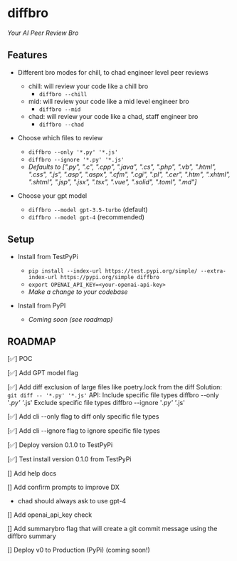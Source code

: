 # diffbro

*Your AI Peer Review Bro*

## Features

- Different bro modes for chill, to chad engineer level peer reviews
  - chill: will review your code like a chill bro
    - `diffbro --chill`
  - mid: will review your code like a mid level engineer bro
    - `diffbro --mid`
  - chad: will review your code like a chad, staff engineer bro
    - `diffbro --chad`

- Choose which files to review
  - `diffbro --only '*.py' '*.js'`
  - `diffbro --ignore '*.py' '*.js'`
  - *Defaults to [".py", ".c", ".cpp", ".java", ".cs", ".php", ".vb", ".html", ".css", ".js", ".asp", ".aspx", ".cfm", ".cgi", ".pl", ".cer", ".htm", ".xhtml", ".shtml", ".jsp", ".jsx", ".tsx", ".vue", ".solid", ".toml", ".md"]*

- Choose your gpt model
  - `diffbro --model gpt-3.5-turbo` (default)
  - `diffbro --model gpt-4` (recommended)

## Setup

- Install from TestPyPi
  - `pip install --index-url https://test.pypi.org/simple/ --extra-index-url https://pypi.org/simple diffbro`
  - `export OPENAI_API_KEY=<your-openai-api-key>`
  - *Make a change to your codebase*

- Install from PyPI
  - *Coming soon (see roadmap)*

## ROADMAP

[✅] POC

[✅] Add GPT model flag

[✅] Add diff exclusion of large files like poetry.lock from the diff
  Solution: `git diff -- '*.py' '*.js'`
  API: 
    Include specific file types
      diffbro --only '*.py' '*.js'
    Exclude specific file types
      diffbro --ignore '*.py' '*.js'

  [✅] Add cli --only flag to diff only specific file types

  [✅] Add cli --ignore flag to ignore specific file types

[✅] Deploy version 0.1.0 to TestPyPi

[✅] Test install version 0.1.0 from TestPyPi

[] Add help docs

[] Add confirm prompts to improve DX 
  - chad should always ask to use gpt-4

[] Add openai_api_key check

[] Add summarybro flag that will create a git commit message using the diffbro summary

[] Deploy v0 to Production (PyPi) (coming soon!)
